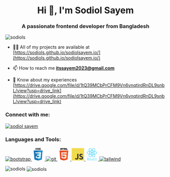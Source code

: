 <h1 align="center">Hi 👋, I'm Sodiol Sayem</h1>
<h3 align="center">A passionate frontend developer from Bangladesh</h3>

<p align="left"> <img src="https://komarev.com/ghpvc/?username=sodiols&label=Profile%20views&color=0e75b6&style=flat" alt="sodiols" /> </p>

- 👨‍💻 All of my projects are available at [https://sodiols.github.io/sodiolsayem.io/](https://sodiols.github.io/sodiolsayem.io/)

- 📫 How to reach me **itssayem2023@gmail.com**

- 📄 Know about my experiences [https://drive.google.com/file/d/1tQ39MCbPrCFM9Vn6vnqtirdRnDL9snbL/view?usp=drive_link](https://drive.google.com/file/d/1tQ39MCbPrCFM9Vn6vnqtirdRnDL9snbL/view?usp=drive_link)

<h3 align="left">Connect with me:</h3>
<p align="left">
<a href="https://fb.com/sodiol sayem" target="blank"><img align="center" src="https://raw.githubusercontent.com/rahuldkjain/github-profile-readme-generator/master/src/images/icons/Social/facebook.svg" alt="sodiol sayem" height="30" width="40" /></a>
</p>

<h3 align="left">Languages and Tools:</h3>
<p align="left"> <a href="https://getbootstrap.com" target="_blank" rel="noreferrer"> <img src="[https://raw.githubusercontent.com/devicons/devicon/master/icons/bootstrap/bootstrap-plain-wordmark.svg](https://upload.wikimedia.org/wikipedia/commons/thumb/b/b2/Bootstrap_logo.svg/800px-Bootstrap_logo.svg.png)" alt="bootstrap" width="40" height="40"/> </a> <a href="https://www.w3schools.com/css/" target="_blank" rel="noreferrer"> <img src="https://raw.githubusercontent.com/devicons/devicon/master/icons/css3/css3-original-wordmark.svg" alt="css3" width="40" height="40"/> </a> <a href="https://git-scm.com/" target="_blank" rel="noreferrer"> <img src="https://www.vectorlogo.zone/logos/git-scm/git-scm-icon.svg" alt="git" width="40" height="40"/> </a> <a href="https://www.w3.org/html/" target="_blank" rel="noreferrer"> <img src="https://raw.githubusercontent.com/devicons/devicon/master/icons/html5/html5-original-wordmark.svg" alt="html5" width="40" height="40"/> </a> <a href="https://developer.mozilla.org/en-US/docs/Web/JavaScript" target="_blank" rel="noreferrer"> <img src="https://raw.githubusercontent.com/devicons/devicon/master/icons/javascript/javascript-original.svg" alt="javascript" width="40" height="40"/> </a> <a href="https://reactjs.org/" target="_blank" rel="noreferrer"> <img src="https://raw.githubusercontent.com/devicons/devicon/master/icons/react/react-original-wordmark.svg" alt="react" width="40" height="40"/> </a> <a href="https://tailwindcss.com/" target="_blank" rel="noreferrer"> <img src="https://www.vectorlogo.zone/logos/tailwindcss/tailwindcss-icon.svg" alt="tailwind" width="40" height="40"/> </a> </p>

<p><img align="left" src="https://github-readme-stats.vercel.app/api/top-langs?username=sodiols&show_icons=true&locale=en&layout=compact" alt="sodiols" /></p>

<p>&nbsp;<img align="center" src="https://github-readme-stats.vercel.app/api?username=sodiols&show_icons=true&locale=en" alt="sodiols" /></p>
